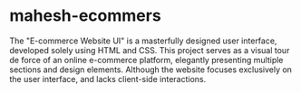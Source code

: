 # mahesh-ecommers
The "E-commerce Website UI" is a masterfully designed user interface, developed solely using HTML and CSS. This project serves as a visual tour de force of an online e-commerce platform, elegantly presenting multiple sections and design elements. Although the website focuses exclusively on the user interface, and lacks client-side interactions.
